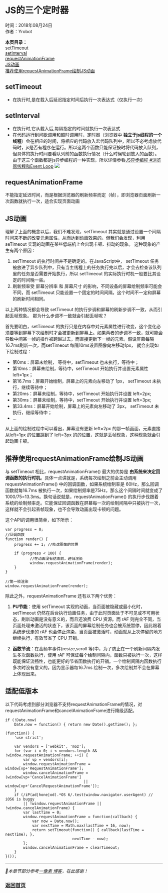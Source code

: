 # JS的三个定时器  
时间：2018年08月24日   
作者：Yrobot  

__本页目录：__   
[setTimeout](#setTimeout)  
[setInterval](#setInterval)  
[requestAnimationFrame](#requestAnimationFrame)  
[JS动画](#jsAnimation)   
[推荐使用requestAnimationFrame绘制JS动画](#useAnimation)   

<a id='setTimeout'></a>

## setTimeout
- 在执行时,是在载入后延迟指定时间后执行一次表达式（仅执行一次）  

<a id='setInterval'></a>

## setInterval
- 在执行时,它从载入后,每隔指定的时间就执行一次表达式  
- 在代码运行到间歇调用和超时调用时，定时器（浏览器中 __独立于js线程的一个线程__）会在相应的时间，将相应的代码放入宏代码队列中，所以不必考虑放代码时，js是否有程序在运行。所以这两个函数只能保证按时将代码放入队列，但具体的执行时间要看队列前的函数执行情况（什么时候轮到放入的函数）。由于这三个函数都是js异步编程的一种实现，所以详情参看[JS异步编程 #浏览器线程和Event Loop]()
![](https://ws1.sinaimg.cn/large/006tNbRwgy1fukmxrd5ixj30m409smxx.jpg)

<a id='requestAnimationFrame'></a>

## requestAnimationFrame 
不能指定延迟时间，而是根据浏览器的刷新频率而定（帧），即浏览器页面刷新一次函数就执行一次，适合实现页面动画  

<a id='jsAnimation'></a>

## JS动画
理解了上面的概念以后，我们不难发现，setTimeout 其实就是通过设置一个间隔时间来不断的改变元素属性，从而达到动画效果的。但我们会发现，利用 seTimeout 实现的动画在某些低端机上会出现卡顿、抖动的现象。 这种现象的产生有两个原因：
1. setTimeout 的执行时间并不是确定的。在JavaScript中， setTimeout 任务被放进了异步队列中，只有当主线程上的任务执行完以后，才会去检查该队列里的任务是否需要开始执行，所以 setTimeout 的实际执行时机一般要比其设定的时间晚一些。
2. 刷新频率受 屏幕分辨率 和 屏幕尺寸 的影响，不同设备的屏幕绘制频率可能会不同，而 setTimeout 只能设置一个固定的时间间隔，这个时间不一定和屏幕的刷新时间相同。  

以上两种情况都会导致 setTimeout 的执行步调和屏幕的刷新步调不一致，从而引起丢帧现象。 那为什么步调不一致就会引起丢帧呢？   

首先要明白，setTimeout 的执行只是在内存中对元素属性进行改变，这个变化必须要等到屏幕下次绘制时才会被更新到屏幕上。如果两者的步调不一致，就可能会导致中间某一帧的操作被跨越过去，而直接更新下一帧的元素。假设屏幕每隔16.7ms刷新一次，而setTimeout 每隔10ms设置图像向左移动1px， 就会出现如下绘制过程：
- 第0ms：屏幕未绘制，  等待中，setTimeout 也未执行，等待中；
- 第10ms：屏幕未绘制，等待中，setTimeout 开始执行并设置元素属性 left=1px；
- 第16.7ms：屏幕开始绘制，屏幕上的元素向左移动了 1px， setTimeout 未执行，继续等待中；
- 第20ms：屏幕未绘制，等待中，setTimeout 开始执行并设置 left=2px;
- 第30ms：屏幕未绘制，等待中，setTimeout 开始执行并设置 left=3px;
- 第33.4ms：屏幕开始绘制，屏幕上的元素向左移动了 3px， setTimeout 未执行，继续等待中；
- ...  

从上面的绘制过程中可以看出，屏幕没有更新 left=2px 的那一帧画面，元素直接从left=1px 的位置跳到了 left=3px 的的位置，这就是丢帧现象，这种现象就会引起动画卡顿。

<a href="" id="useAnimation"></a>

## 推荐使用requestAnimationFrame绘制JS动画 
与 setTimeout 相比，requestAnimationFrame() 最大的优势是 __由系统来决定回调函数的执行时机__。具体一点讲就是，系统每次绘制之前会主动调用 requestAnimationFrame() 中的回调函数，如果系统绘制率是 60Hz，那么回调函数就每16.7ms 被执行一次，如果绘制频率是75Hz，那么这个间隔时间就变成了 1000/75=13.3ms。换句话说就是，requestAnimationFrame() 的执行步伐跟着系统的绘制频率走。它能保证回调函数在屏幕每一次的绘制间隔中只被执行一次，这样就不会引起丢帧现象，也不会导致动画出现卡顿的问题。

这个API的调用很简单，如下所示：
```
var progress = 0;
//回调函数
function render() {
    progress += 1; //修改图像的位置
 
    if (progress < 100) {
           //在动画没有结束前，递归渲染
           window.requestAnimationFrame(render);
    }
}
 
//第一帧渲染
window.requestAnimationFrame(render);
```
除此之外，requestAnimationFrame 还有以下两个优势：

1. __PU节能__：使用 setTimeout 实现的动画，当页面被隐藏或最小化时，setTimeout 仍然在后台执行动画任务，由于此时页面处于不可见或不可用状态，刷新动画是没有意义的，而且还浪费 CPU 资源。而 rAF 则完全不同，当页面处理未激活的状态下，该页面的屏幕绘制任务也会被系统暂停，因此跟着系统步伐走的 rAF 也会停止渲染，当页面被激活时，动画就从上次停留的地方继续执行，有效节省了 CPU 开销。

2. __函数节流__：在高频率事件(resize,scroll 等)中，为了防止在一个刷新间隔内发生多次函数执行，使用 rAF 可保证每个绘制间隔内，函数只被执行一次，这样既能保证流畅性，也能更好的节省函数执行的开销。一个绘制间隔内函数执行多次时没有意义的，因为显示器每16.7ms 绘制一次，多次绘制并不会在屏幕上体现出来。

<a href="" id="suitDown"></a>

## 适配低版本
以下代码考虑到部分浏览器不支持requestAnimationFrame的情况，对requestAnimationFrame和cancelAnimationFrame进行降级适配。
```
if (!Date.now)
    Date.now = function() { return new Date().getTime(); };
 
(function() {
    'use strict';
     
    var vendors = ['webkit', 'moz'];
    for (var i = 0; i < vendors.length && !window.requestAnimationFrame; ++i) {
        var vp = vendors[i];
        window.requestAnimationFrame = window[vp+'RequestAnimationFrame'];
        window.cancelAnimationFrame = (window[vp+'CancelAnimationFrame']
                                   || window[vp+'CancelRequestAnimationFrame']);
    }
    if (/iP(ad|hone|od).*OS 6/.test(window.navigator.userAgent) // iOS6 is buggy
        || !window.requestAnimationFrame || !window.cancelAnimationFrame) {
        var lastTime = 0;
        window.requestAnimationFrame = function(callback) {
            var now = Date.now();
            var nextTime = Math.max(lastTime + 16, now);
            return setTimeout(function() { callback(lastTime = nextTime); },
                              nextTime - now);
        };
        window.cancelAnimationFrame = clearTimeout;
    }
}());
```
---
*本章节部分参考[一像素 博客](https://www.cnblogs.com/onepixel/p/7078617.html)，在此感谢！*
### [返回首页](/README.md)
